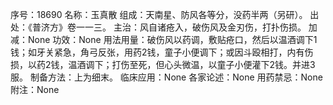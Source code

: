 序号：18690
名称：玉真散
组成：天南星、防风各等分，没药半两（另研）。
出处：《普济方》卷一一三。
主治：风自诸疮入，破伤风及金刃伤，打扑伤损。
加减：None
功效：None
用法用量：破伤风以药调，敷贴疮口，然后以温酒调下1钱；如牙关紧急，角弓反张，用药2钱，童子小便调下；或因斗殴相打，内有伤损，以药2钱，温酒调下；打伤至死，但心头微温，以童子小便灌下2钱。并进3服。
制备方法：上为细末。
临床应用：None
各家论述：None
用药禁忌：None
附注：None
